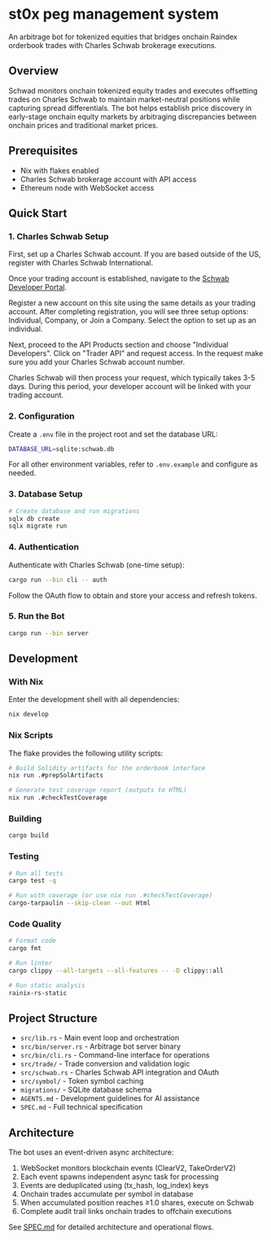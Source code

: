 # st0x peg management system

An arbitrage bot for tokenized equities that bridges onchain Raindex orderbook
trades with Charles Schwab brokerage executions.

## Overview

Schwad monitors onchain tokenized equity trades and executes offsetting trades
on Charles Schwab to maintain market-neutral positions while capturing spread
differentials. The bot helps establish price discovery in early-stage onchain
equity markets by arbitraging discrepancies between onchain prices and
traditional market prices.

## Prerequisites

- Nix with flakes enabled
- Charles Schwab brokerage account with API access
- Ethereum node with WebSocket access

## Quick Start

### 1. Charles Schwab Setup

First, set up a Charles Schwab account. If you are based outside of the US,
register with Charles Schwab International.

Once your trading account is established, navigate to the
[Schwab Developer Portal](https://developer.schwab.com/).

Register a new account on this site using the same details as your trading
account. After completing registration, you will see three setup options:
Individual, Company, or Join a Company. Select the option to set up as an
individual.

Next, proceed to the API Products section and choose "Individual Developers".
Click on "Trader API" and request access. In the request make sure you add your
Charles Schwab account number.

Charles Schwab will then process your request, which typically takes 3-5 days.
During this period, your developer account will be linked with your trading
account.

### 2. Configuration

Create a `.env` file in the project root and set the database URL:

```bash
DATABASE_URL=sqlite:schwab.db
```

For all other environment variables, refer to `.env.example` and configure as
needed.

### 3. Database Setup

```bash
# Create database and run migrations
sqlx db create
sqlx migrate run
```

### 4. Authentication

Authenticate with Charles Schwab (one-time setup):

```bash
cargo run --bin cli -- auth
```

Follow the OAuth flow to obtain and store your access and refresh tokens.

### 5. Run the Bot

```bash
cargo run --bin server
```

## Development

### With Nix

Enter the development shell with all dependencies:

```bash
nix develop
```

### Nix Scripts

The flake provides the following utility scripts:

```bash
# Build Solidity artifacts for the orderbook interface
nix run .#prepSolArtifacts

# Generate test coverage report (outputs to HTML)
nix run .#checkTestCoverage
```

### Building

```bash
cargo build
```

### Testing

```bash
# Run all tests
cargo test -q

# Run with coverage (or use nix run .#checkTestCoverage)
cargo-tarpaulin --skip-clean --out Html
```

### Code Quality

```bash
# Format code
cargo fmt

# Run linter
cargo clippy --all-targets --all-features -- -D clippy::all

# Run static analysis
rainix-rs-static
```

## Project Structure

- `src/lib.rs` - Main event loop and orchestration
- `src/bin/server.rs` - Arbitrage bot server binary
- `src/bin/cli.rs` - Command-line interface for operations
- `src/trade/` - Trade conversion and validation logic
- `src/schwab.rs` - Charles Schwab API integration and OAuth
- `src/symbol/` - Token symbol caching
- `migrations/` - SQLite database schema
- `AGENTS.md` - Development guidelines for AI assistance
- `SPEC.md` - Full technical specification

## Architecture

The bot uses an event-driven async architecture:

1. WebSocket monitors blockchain events (ClearV2, TakeOrderV2)
2. Each event spawns independent async task for processing
3. Events are deduplicated using (tx_hash, log_index) keys
4. Onchain trades accumulate per symbol in database
5. When accumulated position reaches ≥1.0 shares, execute on Schwab
6. Complete audit trail links onchain trades to offchain executions

See [SPEC.md](SPEC.md) for detailed architecture and operational flows.
